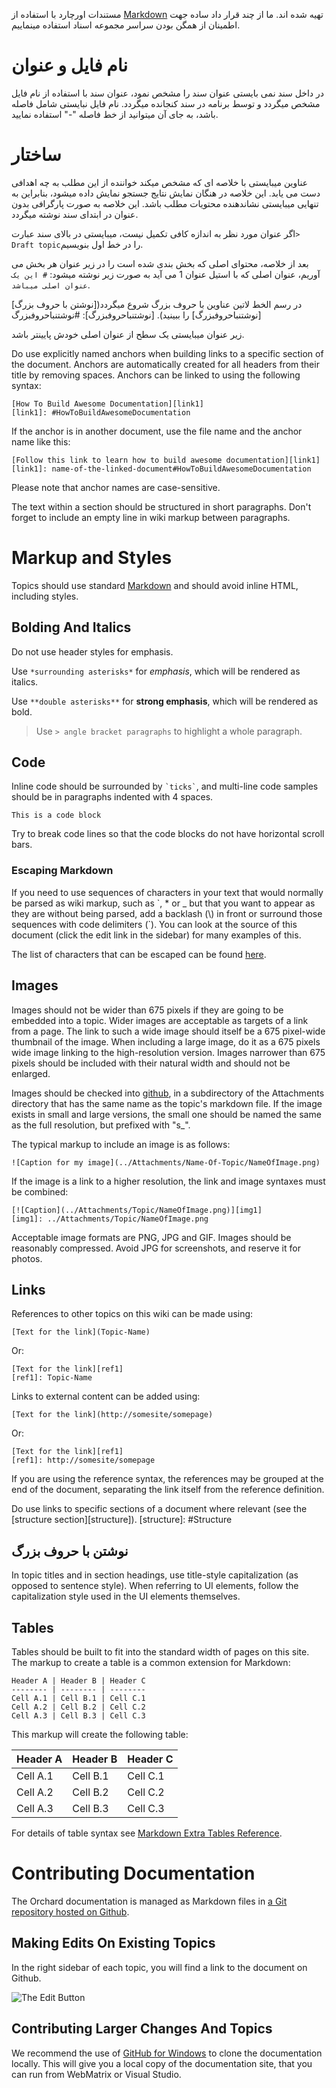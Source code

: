 مستندات اورچارد با استفاده از [Markdown](http://daringfireball.net/projects/markdown/) تهیه شده اند.
ما از چند قرار داد ساده جهت اطمینان از همگن بودن سراسر مجموعه اسناد استفاده مینماییم.

# نام فایل و عنوان

در داخل سند نمی بایستی عنوان سند را مشخص نمود، عنوان سند با استفاده از نام فایل مشخص میگردد و توسط برنامه در سند کنجانده میگردد.
نام فایل نبایستی شامل فاصله باشد، به جای آن میتوانید از خط فاصله "-" استفاده نمایید.


# ساختار

عناوین میبایستی با خلاصه ای که مشخص میکند خواننده از این مطلب به چه اهدافی دست می یابد.
این خلاصه در هنگان نمایش نتایج جستجو نمایش داده میشود، بنابراین به تنهایی میبایستی نشاندهنده محتویات مطلب باشد.
این خلاصه به صورت پارگرافی بدون عنوان در ابتدای سند نوشته میگردد.

اگر عنوان مورد نظر به اندازه کافی تکمیل نیست، میبایستی در بالای سند عبارت`> Draft topic`را در خط اول بنویسیم.

بعد از خلاصه، محتوای اصلی که بخش بندی شده است را در زیر عنوان هر بخش می آوریم، عنوان اصلی که با استیل عنوان 1 می آید به صورت زیر نوشته میشود:
`# این یک عنوان اصلی میباشد`.

در رسم الخط لاتین عناوین با حروف بزرگ شروع میگردد([نوشتن با حروف بزرگ][نوشتنباحروفبزرگ] را ببینید).
[نوشتنباحروفبزرگ]: #نوشتنباحروفبزرگ

زیر عنوان میبایستی یک سطح از عنوان اصلی خودش پایینتر باشد.

Do use explicitly named anchors when building links to a specific section of the document.
Anchors are automatically created for all headers from their title by removing spaces.
Anchors can be linked to using the following syntax:

    [How To Build Awesome Documentation][link1]
    [link1]: #HowToBuildAwesomeDocumentation

If the anchor is in another document, use the file name and the anchor name like this:

    [Follow this link to learn how to build awesome documentation][link1]
    [link1]: name-of-the-linked-document#HowToBuildAwesomeDocumentation

Please note that anchor names are case-sensitive.

The text within a section should be structured in short paragraphs. Don't forget to include an empty line in wiki markup between paragraphs.

# Markup and Styles

Topics should use standard [Markdown](http://daringfireball.net/projects/markdown/) and should avoid inline HTML, including styles.

## Bolding And Italics

Do not use header styles for emphasis.

Use `*surrounding asterisks*` for *emphasis*, which will be rendered as italics.

Use `**double asterisks**` for **strong emphasis**, which will be rendered as bold.

> Use `> angle bracket paragraphs` to highlight a whole paragraph.

## Code

Inline code should be surrounded by `` `ticks` ``, and multi-line code samples should be in paragraphs indented with 4 spaces.

    This is a code block

Try to break code lines so that the code blocks do not have horizontal scroll bars.

### Escaping Markdown

If you need to use sequences of characters in your text that would normally be parsed as wiki markup, such as \`, \* or \_
but that you want to appear as they are without being parsed, add a backlash (\\) in front or surround those sequences with
code delimiters (\`). You can look at the source of this document (click the edit link in the sidebar) for many examples of this.

The list of characters that can be escaped can be found [here](http://daringfireball.net/projects/markdown/syntax#backslash).

## Images

Images should not be wider than 675 pixels if they are going to be embedded into a topic.
Wider images are acceptable as targets of a link from a page.
The link to such a wide image should itself be a 675 pixel-wide thumbnail of the image.
When including a large image, do it as a 675 pixels wide image linking to the high-resolution version.
Images narrower than 675 pixels should be included with their natural width and should not be enlarged.

Images should be checked into [github](https://github.com/OrchardCMS/OrchardDoc/tree/master/Attachments), in 
a subdirectory of the Attachments directory that has the same name as the topic's markdown file.
If the image exists in small and large versions, the small one should be named the same as the full resolution, but prefixed with "s_".

The typical markup to include an image is as follows:

    ![Caption for my image](../Attachments/Name-Of-Topic/NameOfImage.png)
    
If the image is a link to a higher resolution, the link and image syntaxes must be combined:

    [![Caption](../Attachments/Topic/NameOfImage.png)][img1]
    [img1]: ../Attachments/Topic/NameOfImage.png


Acceptable image formats are PNG, JPG and GIF. Images should be reasonably compressed.
Avoid JPG for screenshots, and reserve it for photos.

## Links

References to other topics on this wiki can be made using:

    [Text for the link](Topic-Name)

Or:

    [Text for the link][ref1]
    [ref1]: Topic-Name

Links to external content can be added using:
    
    [Text for the link](http://somesite/somepage)

Or:

    [Text for the link][ref1]
    [ref1]: http://somesite/somepage

If you are using the reference syntax, the references may be grouped at the end of the document, separating the link itself from the reference definition.

Do use links to specific sections of a document where relevant (see the [structure section][structure]).
[structure]: #Structure

## نوشتن با حروف بزرگ

In topic titles and in section headings, use title-style capitalization (as opposed to sentence style).
When referring to UI elements, follow the capitalization style used in the UI elements themselves. 

## Tables

Tables should be built to fit into the standard width of pages on this site.
The markup to create a table is a common extension for Markdown:

    Header A | Header B | Header C
    -------- | -------- | --------
    Cell A.1 | Cell B.1 | Cell C.1
    Cell A.2 | Cell B.2 | Cell C.2
    Cell A.3 | Cell B.3 | Cell C.3

This markup will create the following table:

Header A | Header B | Header C
-------- | -------- | --------
Cell A.1 | Cell B.1 | Cell C.1
Cell A.2 | Cell B.2 | Cell C.2
Cell A.3 | Cell B.3 | Cell C.3

For details of table syntax see [Markdown Extra Tables Reference](http://michelf.com/projects/php-markdown/extra/#table).

# Contributing Documentation

The Orchard documentation is managed as Markdown files in [a Git repository hosted on Github](https://github.com/OrchardCMS/OrchardDoc).

## Making Edits On Existing Topics

In the right sidebar of each topic, you will find a link to the document on Github.

![The Edit Button](../Attachments/Documentation-style-guidelines/TheEditButton.PNG)

## Contributing Larger Changes And Topics

We recommend the use of [GitHub for Windows](http://windows.github.com/)
to clone the documentation locally. This will give you a local copy of the documentation site,
that you can run from WebMatrix or Visual Studio.

